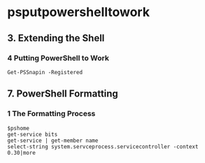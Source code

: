 # psputpowershelltowork

## 3. Extending the Shell
### 4 Putting PowerShell to Work
```
Get-PSSnapin -Registered
```

## 7. PowerShell Formatting
### 1 The Formatting Process
```
$pshome
get-service bits
get-service | get-member name
select-string system.servceprocess.servicecontroller -context 0.30|more
```
